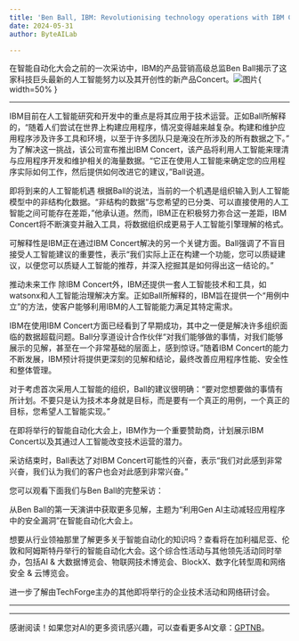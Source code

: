 ```yaml
---
title: 'Ben Ball, IBM: Revolutionising technology operations with IBM Concert'
date: 2024-05-31
author: ByteAILab

---
```


在智能自动化大会之前的一次采访中，IBM的产品营销高级总监Ben Ball揭示了这家科技巨头最新的人工智能努力以及其开创性的新产品Concert。![图片](https://www.artificialintelligence-news.com/wp-content/uploads/sites/9/2024/05/ben-ball-ibm-concert-interview-intelligent-automation-ai-artificial-intelligence.jpg){ width=50% }

---


IBM目前在人工智能研究和开发中的重点是将其应用于技术运营。正如Ball所解释的，“随着人们尝试在世界上构建应用程序，情况变得越来越复杂。构建和维护应用程序涉及许多工具和环境，以至于许多团队只是淹没在所涉及的所有数据之下。”
为了解决这一挑战，该公司宣布推出IBM Concert，该产品将利用人工智能来理清与应用程序开发和维护相关的海量数据。“它正在使用人工智能来确定您的应用程序实际如何工作，然后提供如何改进它的建议，”Ball说道。

即将到来的人工智能机遇
根据Ball的说法，当前的一个机遇是组织输入到人工智能模型中的非结构化数据。“非结构的数据“与您希望的已分类、可以直接使用的人工智能之间可能存在差距，”他承认道。然而，IBM正在积极努力弥合这一差距，IBM Concert将不断演变并融入工具，将数据组织成更易于人工智能引擎理解的格式。

可解释性是IBM正在通过IBM Concert解决的另一个关键方面。Ball强调了不盲目接受人工智能建议的重要性，表示“我们实际上正在构建一个功能，您可以质疑建议，以便您可以质疑人工智能的推荐，并深入挖掘其是如何得出这一结论的。”

推动未来工作
除IBM Concert外，IBM还提供一套人工智能技术和工具，如watsonx和人工智能治理解决方案。正如Ball所解释的，IBM旨在提供一个“用例中立”的方法，使客户能够利用IBM的人工智能能力满足其特定需求。

IBM在使用IBM Concert方面已经看到了早期成功，其中之一便是解决许多组织面临的数据超载问题。Ball分享道设计合作伙伴“对我们能够做的事情，对我们能够展示的见解，甚至在一个非常基础的层面上，感到惊讶。”随着IBM Concert的能力不断发展，IBM预计将提供更深刻的见解和结论，最终改善应用程序性能、安全性和整体管理。

对于考虑首次采用人工智能的组织，Ball的建议很明确：“要对您想要做的事情有所计划。不要只是认为技术本身就是目标，而是要有一个真正的用例，一个真正的目标，您希望人工智能实现。”

在即将举行的智能自动化大会上，IBM作为一个重要赞助商，计划展示IBM Concert以及其通过人工智能改变技术运营的潜力。

采访结束时，Ball表达了对IBM Concert可能性的兴奋，表示“我们对此感到非常兴奋，我们认为我们的客户也会对此感到非常兴奋。”

您可以观看下面我们与Ben Ball的完整采访：

从Ben Ball的第一天演讲中获取更多见解，主题为“利用Gen AI主动减轻应用程序中的安全漏洞”在智能自动化大会上。

想要从行业领袖那里了解更多关于智能自动化的知识吗？查看将在加利福尼亚、伦敦和阿姆斯特丹举行的智能自动化大会。这个综合性活动与其他领先活动同时举办，包括AI & 大数据博览会、物联网技术博览会、BlockX、数字化转型周和网络安全 & 云博览会。

进一步了解由TechForge主办的其他即将举行的企业技术活动和网络研讨会。

---
---
感谢阅读！如果您对AI的更多资讯感兴趣，可以查看更多AI文章：[GPTNB](https://gptnb.com)。